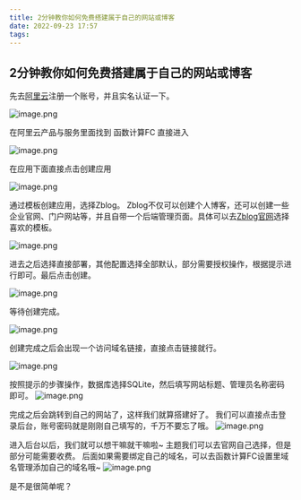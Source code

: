 ```yaml
---
title: 2分钟教你如何免费搭建属于自己的网站或博客
date: 2022-09-23 17:57
tags:
---
```


## 2分钟教你如何免费搭建属于自己的网站或博客
先去[阿里云](https://www.aliyun.com/)注册一个账号，并且实名认证一下。

![image.png](https://vanterc.oss-cn-beijing.aliyuncs.com/blog/WX20220923-143144.png)

在阿里云产品与服务里面找到 函数计算FC 直接进入
<!-- more -->
![image.png](https://vanterc.oss-cn-beijing.aliyuncs.com/blog/WX20220923-143557.png)

在应用下面直接点击创建应用

![image.png](https://vanterc.oss-cn-beijing.aliyuncs.com/blog/WX20220923-143903.png)

通过模板创建应用，选择Zblog。
Zblog不仅可以创建个人博客，还可以创建一些企业官网、门户网站等，并且自带一个后端管理页面。具体可以去[Zblog官网](https://www.zblogcn.com/)选择喜欢的模板。

![image.png](https://vanterc.oss-cn-beijing.aliyuncs.com/blog/WX20220923-144819.png)

进去之后选择直接部署，其他配置选择全部默认，部分需要授权操作，根据提示进行即可。最后点击创建。

![image.png](https://vanterc.oss-cn-beijing.aliyuncs.com/blog/WX20220923-151102.png)

等待创建完成。

![image.png](https://vanterc.oss-cn-beijing.aliyuncs.com/blog/WX20220923-151303.png)

创建完成之后会出现一个访问域名链接，直接点击链接就行。

![image.png](https://vanterc.oss-cn-beijing.aliyuncs.com/blog/WX20220923-151422.png)

按照提示的步骤操作，数据库选择SQLite，然后填写网站标题、管理员名称密码即可。
![image.png](https://vanterc.oss-cn-beijing.aliyuncs.com/blog/WX20220923-151649.png)

完成之后会跳转到自己的网站了，这样我们就算搭建好了。
我们可以直接点击登录后台，账号密码就是刚刚自己填写的，千万不要忘了哦。
![image.png](https://vanterc.oss-cn-beijing.aliyuncs.com/blog/WX20220923-151926.png)

进入后台以后，我们就可以想干嘛就干嘛啦~
主题我们可以去官网自己选择，但是部分可能需要收费。
后面如果需要绑定自己的域名，可以去函数计算FC设置里域名管理添加自己的域名哦~
![image.png](https://vanterc.oss-cn-beijing.aliyuncs.com/blog/WX20220923-152200.png)

是不是很简单呢？





